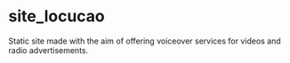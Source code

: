 # site_locucao
Static site made with the aim of offering voiceover services for videos and radio advertisements.
